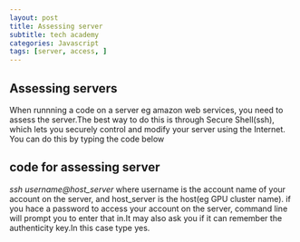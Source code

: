 ```yaml
---
layout: post
title: Assessing server
subtitle: tech academy
categories: Javascript
tags: [server, access, ]
---
```


## Assessing servers

When runnning a code on a server eg amazon web services, you need to assess the server.The best way to do this is through Secure Shell(ssh), which lets you securely control and modify your server using the Internet. You can do this by typing the code below
 ## code for assessing server
 
 *ssh username@host_server*
 where username is the account name of your account on the server, and host_server is the host(eg GPU cluster name).
  if you hace a password to access your account on the server, command line will prompt you to enter that in.It may also ask you if it can remember the authenticity key.In this case type yes.

